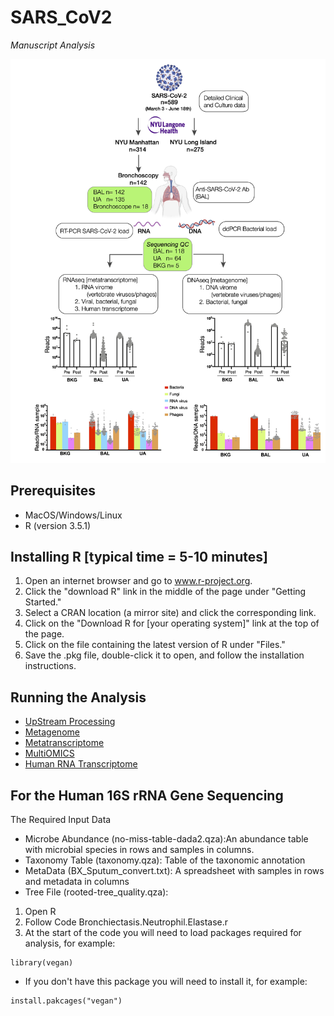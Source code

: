 # SARS_CoV2
*Manuscript Analysis*

![Analysis Schematic](https://github.com/segalmicrobiomelab/SARS_CoV2/blob/main/schema.jpg)

## Prerequisites
* MacOS/Windows/Linux
* R (version 3.5.1)

## Installing R [typical time = 5-10 minutes]
1. Open an internet browser and go to www.r-project.org.
2. Click the "download R" link in the middle of the page under "Getting Started."
3. Select a CRAN location (a mirror site) and click the corresponding link.
4. Click on the "Download R for [your operating system]" link at the top of the page.
5. Click on the file containing the latest version of R under "Files."
6. Save the .pkg file, double-click it to open, and follow the installation instructions.

## Running the Analysis
* [UpStream Processing](https://github.com/segalmicrobiomelab/SARS_CoV2/tree/main/Upstream)
* [Metagenome](https://github.com/segalmicrobiomelab/SARS_CoV2/blob/main/Metagenome)
* [Metatranscriptome](https://github.com/segalmicrobiomelab/SARS_CoV2/blob/main/Metatranscriptome)
* [MultiOMICS](https://github.com/segalmicrobiomelab/SARS_CoV2/blob/main/MultiOMICs)
* [Human RNA Transcriptome](https://github.com/segalmicrobiomelab/SARS_CoV2/blob/main/Host_Transcriptome)

## For the Human 16S rRNA Gene Sequencing
The Required Input Data
* Microbe Abundance (no-miss-table-dada2.qza):An abundance table with microbial species in rows and samples in columns.
* Taxonomy Table (taxonomy.qza): Table of the taxonomic annotation
* MetaData (BX_Sputum_convert.txt): A spreadsheet with samples in rows and metadata in columns
* Tree File (rooted-tree_quality.qza): 

1. Open R
1. Follow Code Bronchiectasis.Neutrophil.Elastase.r 
  1. At the start of the code you will need to load packages required for analysis, for example:
```
library(vegan)
```
* If you don't have this package you will need to install it, for example:
```
install.pakcages("vegan")
```
